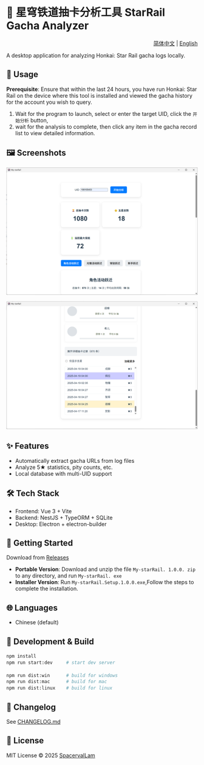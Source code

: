 # 🌠 星穹铁道抽卡分析工具 StarRail Gacha Analyzer

<div align="right">
  <a href="README.zh-CN.md">简体中文</a> | <a href="README.md">English</a>
</div>


A desktop application for analyzing Honkai: Star Rail gacha logs locally.

## 📖 Usage

**Prerequisite**: Ensure that within the last 24 hours, you have run Honkai: Star Rail on the device where this tool is installed and viewed the gacha history for the account you wish to query.

1. Wait for the program to launch, select or enter the target UID, click the `开始分析` button,
2. wait for the analysis to complete, then click any item in the gacha record list to view detailed information.

## 🖼️ Screenshots

![Main UI](docs/screenshot1.png)

![Detailed](docs/screenshot2.png)

## ✨ Features

- Automatically extract gacha URLs from log files
- Analyze 5★ statistics, pity counts, etc.
- Local database with multi-UID support


## 🛠️ Tech Stack

- Frontend: Vue 3 + Vite
- Backend: NestJS + TypeORM + SQLite
- Desktop: Electron + electron-builder

## 🚀 Getting Started

Download from [Releases](https://github.com/SpacervalLam/StarRail-toolkit/releases)

- **Portable Version**: Download and unzip the file `My-starRail. 1.0.0. zip` to any directory, and run `My-starRail. exe`
- **Installer Version**: Run `My-starRail.Setup.1.0.0.exe`,Follow the steps to complete the installation.  


## 🌐 Languages

- Chinese (default)

## 🧩 Development & Build

```bash
npm install
npm run start:dev     # start dev server

npm run dist:win      # build for windows
npm run dist:mac      # build for mac
npm run dist:linux    # build for linux
````

## 📝 Changelog

See [CHANGELOG.md](./CHANGELOG.md)

## 📄 License

MIT License © 2025 [SpacervalLam](https://github.com/SpacervalLam/StarRail-toolkit/blob/main/LICENSE) 



